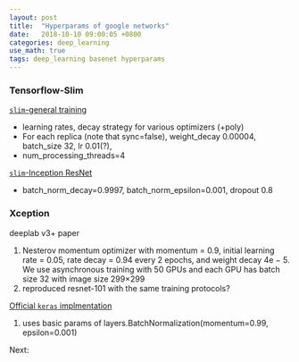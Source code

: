 ```yaml
---
layout: post
title:  "Hyperparams of google networks"
date:   2018-10-10 09:00:05 +0800
categories: deep_learning
use_math: true
tags: deep_learning basenet hyperparams
---
```




### Tensorflow-Slim

<a href="https://github.com/tensorflow/models/blob/master/research/slim/train_image_classifier.py" target="_blank">`slim`-general training</a> 
- learning rates, decay strategy for various optimizers (+poly)
- For each replica (note that sync=false), weight_decay 0.00004, batch_size 32, lr 0.01(?), 
- num_processing_threads=4


<a href="https://github.com/tensorflow/models/blob/master/research/slim/train_image_classifier.py" target="_blank">`slim`-Inception ResNet</a> 
- batch_norm_decay=0.9997, batch_norm_epsilon=0.001, dropout 0.8


### Xception
deeplab v3+ paper  
1. Nesterov momentum optimizer with momentum = 0.9, initial learning rate = 0.05, rate decay = 0.94 every 2 epochs, and weight decay 4e − 5. We use asynchronous training with 50 GPUs and each GPU has batch size 32 with image size 299×299
2. reproduced resnet-101 with the same training protocols?

<a href="https://github.com/keras-team/keras-applications/blob/master/keras_applications/xception.py" target="_blank">Official `keras` implmentation</a>
1. uses basic params of layers.BatchNormalization(momentum=0.99, epsilon=0.001)

Next:  
